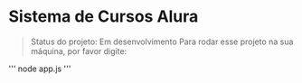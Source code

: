 # Sistema de Cursos Alura

> Status do projeto: Em desenvolvimento
Para rodar esse projeto na sua máquina, por favor digite:

'''
node app.js
'''

